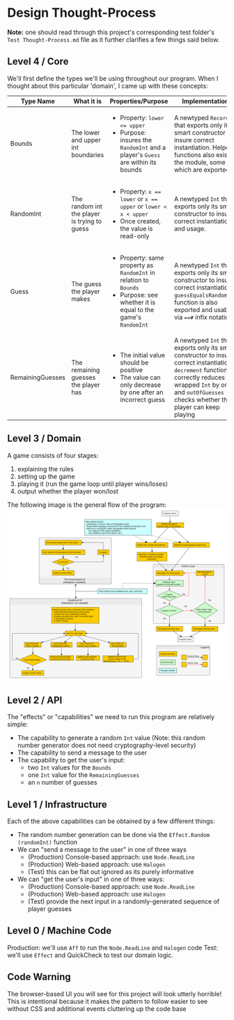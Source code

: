 # Design Thought-Process

**Note:** one should read through this project's corresponding test folder's `Test Thought-Process.md` file as it further clarifies a few things said below.

## Level 4 / Core

We'll first define the types we'll be using throughout our program. When I thought about this particular 'domain', I came up with these concepts:

| Type Name | What it is | Properties/Purpose | Implementation
| - | - | - | - |
| Bounds | The lower and upper int boundaries | <ul><li>Property: `lower <= upper`</li><li>Purpose: insures the `RandomInt` and a player's `Guess` are within its bounds</li></ul> | A newtyped `Record` that exports only its smart constructor to insure correct instantiation. Helper functions also exist in the module, some of which are exported.
| RandomInt | The random int the player is trying to guess | <ul><li>Property: `x == lower` or `x == upper` or `lower < x < upper`</li><li>Once created, the value is read-only</li></ul> | A newtyped `Int` that exports only its smart constructor to insure correct instantiation and usage.
| Guess | The guess the player makes | <ul><li>Property: same property as `RandomInt` in relation to `Bounds`</li><li>Purpose: see whether it is equal to the game's `RandomInt`</li></ul> | A newtyped `Int` that exports only its smart constructor to insure correct instantiation. `guessEqualsRandomInt` function is also exported and usable via `==#` infix notation.
| RemainingGuesses | The remaining guesses the player has | <ul><li>The initial value should be positive</li><li>The value can only decrease by one after an incorrect guess</li></ul> | A newtyped `Int` that exports only its smart constructor to insure correct instantiation. `decrement` function correctly reduces the wrapped `Int` by one and `outOfGuesses` checks whether the player can keep playing

## Level 3 / Domain

A game consists of four stages:
1. explaining the rules
2. setting up the game
3. playing it (run the game loop until player wins/loses)
4. output whether the player won/lost

The following image is the general flow of the program:
![Control-Flow](./images/Control-Flow.svg)

## Level 2 / API

The "effects" or "capabilities" we need to run this program are relatively simple:
- The capability to generate a random `Int` value (Note: this random number generator does not need cryptography-level security)
- The capability to send a message to the user
- The capability to get the user's input:
    - two `Int` values for the `Bounds`
    - one `Int` value for the `RemainingGuesses`
    - an `n` number of guesses

## Level 1 / Infrastructure

Each of the above capabilities can be obtained by a few different things:
- The random number generation can be done via the `Effect.Random (randomInt)` function
- We can "send a message to the user" in one of three ways
    - (Production) Console-based approach: use `Node.ReadLine`
    - (Production) Web-based approach: use `Halogen`
    - (Test) this can be flat out ignored as its purely informative
- We can "get the user's input" in one of three ways:
    - (Production) Console-based approach: use `Node.ReadLine`
    - (Production) Web-based approach: use `Halogen`
    - (Test) provide the next input in a randomly-generated sequence of player guesses

## Level 0 / Machine Code

Production: we'll use `Aff` to run the `Node.ReadLine` and `Halogen` code
Test: we'll use `Effect` and QuickCheck to test our domain logic.

## Code Warning

The browser-based UI you will see for this project will look utterly horrible! This is intentional because it makes the pattern to follow easier to see without CSS and additional events cluttering up the code base
